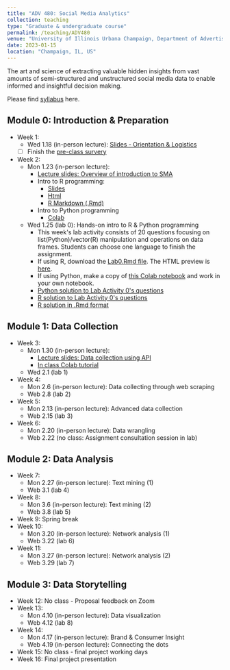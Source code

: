 ```yaml
---
title: "ADV 480: Social Media Analytics"
collection: teaching
type: "Graduate & undergraduate course"
permalink: /teaching/ADV480
venue: "University of Illinois Urbana Champaign, Department of Advertising"
date: 2023-01-15
location: "Champaign, IL, US"
---
```


The art and science of extracting valuable hidden insights from vast amounts of semi-structured and unstructured social media data to enable informed and insightful decision making.

Please find [syllabus](https://docs.google.com/document/d/1MgLldJJeVO-ILw-jHBWqG_DW3D8GQZ1nyCiHRsK1ygA/edit?usp=sharing) here. 

Module 0: Introduction & Preparation 
--------
* Week 1:  
	* Wed 1.18 (in-person lecture): [Slides - Orientation & Logistics](https://docs.google.com/presentation/d/15b69b--si3OJIkc4vy9Nbmx049rOrzf6JL6WaMX3O5g/edit?usp=sharing) 
	- [ ] Finish the [pre-class survery](https://forms.gle/VCKzGNVq42qXyR6i8) 
* Week 2: 
	* Mon 1.23 (in-person lecture): 
		* [Lecture slides: Overview of introduction to SMA](https://docs.google.com/presentation/d/1vpY_-3Ol3RF8PvPD0f2bSKroAHzO3mTg7w44EqWShRc/edit?usp=sharing) 
		* Intro to R programming: 
			* [Slides](https://docs.google.com/presentation/d/1xAacHqitu9UC41ef57RgvU0rYsQcgeT4kXS4i1slsmY/edit?usp=sharing)
			* [Html](https://drmaggiezhang.com/files/R-Basics.html)
			* [R Markdown (.Rmd)](https://drmaggiezhang.com/files/R-Basics.Rmd)
		* Intro to Python programming
			* [Colab](https://colab.research.google.com/drive/1bCN_SdsWdlPy8Hpp1l9CQvBMrtsr8O7Z?usp=sharing)
	* Wed 1.25 (lab 0): Hands-on intro to R & Python programming
		*  This week's lab activity consists of 20 questions focusing on list(Python)/vector(R) manipulation and operations on data frames. Students can choose one language to finish the assignment.
		*  If using R, download the [Lab0.Rmd file](https://drmaggiezhang.com/files/Lab0.Rmd). The HTML preview is [here](https://drmaggiezhang.com/files/Lab0.html).
		*  If using Python, make a copy of [this Colab notebook](https://colab.research.google.com/drive/1WcCJ44K34qDv7657ZQvMGMOGBjoNFrNe?usp=sharing) and work in your own notebook. 
		*  [Python solution to Lab Activity 0's questions](https://colab.research.google.com/drive/1pyWf3wSOgi0jcfaiM-r5Rj8Y8vmBVzYr?usp=sharing)
		*  [R solution to Lab Activity 0's questions](https://drmaggiezhang.com/files/Lab0_solution.html)
		*  [R solution in .Rmd format](https://drmaggiezhang.com/files/Lab0_solution.Rmd)  

Module 1: Data Collection
--------
* Week 3:
	* Mon 1.30 (in-person lecture): 
		* [Lecture slides: Data collection using API](https://docs.google.com/presentation/d/1wcIRGO78cxpv5tzTOeV_FJXLeRXZZ4wrXvnWO3TKAD8/edit?usp=sharing)
		* [In class Colab tutorial](https://colab.research.google.com/drive/1Q8i_o4ih_HkCQk891Jsy8xrNk3hQI2vN?usp=sharing)
	* Wed 2.1 (lab 1)
* Week 4:
	* Mon 2.6 (in-person lecture): Data collecting through web scraping
	* Web 2.8 (lab 2)
* Week 5:
	* Mon 2.13 (in-person lecture): Advanced data collection 
	* Web 2.15 (lab 3)
* Week 6:
	* Mon 2.20 (in-person lecture): Data wrangling
	* Web 2.22 (no class: Assignment consultation session in lab)

Module 2: Data Analysis
--------
* Week 7: 
	* Mon 2.27 (in-person lecture): Text mining (1)
	* Web 3.1 (lab 4)
* Week 8:
	* Mon 3.6 (in-person lecture): Text mining (2)
	* Web 3.8 (lab 5)
* Week 9: Spring break 
* Week 10:
	* Mon 3.20 (in-person lecture): Network analysis (1)
	* Web 3.22 (lab 6)
* Week 11:
	* Mon 3.27 (in-person lecture): Network analysis (2)
	* Web 3.29 (lab 7)

Module 3: Data Storytelling
--------
* Week 12: No class - Proposal feedback on Zoom
* Week 13:
	* Mon 4.10 (in-person lecture): Data visualization 
	* Web 4.12 (lab 8)
* Week 14: 
	* Mon 4.17 (in-person lecture): Brand & Consumer Insight
	* Web 4.19 (in-person lecture): Connecting the dots
* Week 15: No class - final project working days
* Week 16: Final project presentation 









